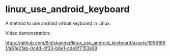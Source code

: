 # linux_use_android_keyboard

A method to use android virtual keyboard in Linux.

Video demonstration:

https://github.com/BigIskander/linux_use_android_keyboard/assets/10581861/a61e21ab-0c4d-4f33-b6e1-cde9f7153a98

